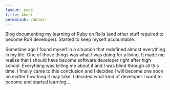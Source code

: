 ```yaml
---
layout: page
title: About
permalink: /about/
---
```

Blog documenting my learning of Ruby on Rails (and other stuff required to become RoR developer). Started to keep myself accountable.

Sometime ago I found myself in a situation that redefined almost everything in my life. One of those things was what I was doing for a living. It made me realize that I should have become software developer right after high school. Everything was telling me about it and I was blind through all this time. I finally came to this conclusion and I decided I will become one soon no matter how long it may take. I decided what kind of developer I want to become and started learning...
